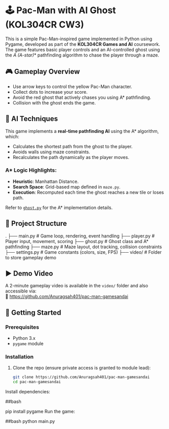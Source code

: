 # 🕹️ Pac-Man with AI Ghost (KOL304CR CW3)

This is a simple Pac-Man-inspired game implemented in Python using Pygame, developed as part of the **KOL304CR Games and AI** coursework. The game features basic player controls and an AI-controlled ghost using the **A* (A-star)** pathfinding algorithm to chase the player through a maze.

## 🎮 Gameplay Overview

- Use arrow keys to control the yellow Pac-Man character.
- Collect dots to increase your score.
- Avoid the red ghost that actively chases you using A* pathfinding.
- Collision with the ghost ends the game.

## 🧠 AI Techniques

This game implements a **real-time pathfinding AI** using the A* algorithm, which:
- Calculates the shortest path from the ghost to the player.
- Avoids walls using maze constraints.
- Recalculates the path dynamically as the player moves.

### A* Logic Highlights:
- **Heuristic**: Manhattan Distance.
- **Search Space**: Grid-based map defined in `maze.py`.
- **Execution**: Recomputed each time the ghost reaches a new tile or loses path.

Refer to [`ghost.py`](./ghost.py) for the A* implementation details.

## 📁 Project Structure

.
├── main.py # Game loop, rendering, event handling
├── player.py # Player input, movement, scoring
├── ghost.py # Ghost class and A* pathfinding
├── maze.py # Maze layout, dot tracking, collision constraints
├── settings.py # Game constants (colors, size, FPS)
├── video/ # Folder to store gameplay demo 


## ▶️ Demo Video

A 2-minute gameplay video is available in the `video/` folder and also accessible via:  
🔗 https://github.com/Anuragsah401/pac-man-gamesandai

## 🚀 Getting Started

### Prerequisites

- Python 3.x
- `pygame` module

### Installation

1. Clone the repo (ensure private access is granted to module lead):
   ```bash
   git clone https://github.com/Anuragsah401/pac-man-gamesandai
   cd pac-man-gamesandai

Install dependencies:

##bash

pip install pygame
Run the game:

##bash
python main.py
